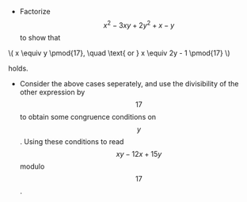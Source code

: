 - Factorize $$ x^2 - 3xy + 2y^2 + x - y $$
to show that

\\(
x \equiv y \pmod{17},
\quad \text{ or }
x \equiv 2y - 1 \pmod{17}
\\)

holds.

- Consider the above cases seperately,
and use the divisibility of the other expression
by $$ 17 $$ to obtain some congruence conditions on $$ y $$.
Using these conditions to read $$ xy - 12x + 15y $$ modulo $$ 17 $$.